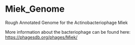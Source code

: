 # Miek_Genome
Rough Annotated Genome for the Actinobacteriophage Miek

More information about the bacteriophage can be found here:
https://phagesdb.org/phages/Miek/
